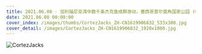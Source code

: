 ```yaml
---
title: 2021.06.08 - 加利福尼亚湾中数千条杰克鱼成群游动，墨西哥普尔莫角国家公园 (© Christian Vizl/Tandem Stills + Motion)
date: 2021.06.08 00:00:00
cover_index: /images/thumbs/CortezJacks_ZH-CN1619906832_533x300.jpg
cover_detail: /images/CortezJacks_ZH-CN1619906832_1920x1080.jpg
---
```


![CortezJacks](/images/CortezJacks_ZH-CN1619906832_1920x1080.jpg)

